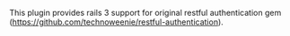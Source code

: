 This plugin provides rails 3 support for original restful authentication gem (https://github.com/technoweenie/restful-authentication).
